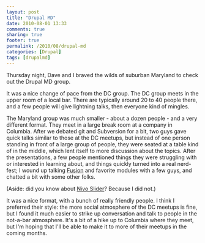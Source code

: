 ```yaml
---
layout: post
title: "Drupal MD"
date: 2010-08-01 13:33
comments: true
sharing: true
footer: true
permalink: /2010/08/drupal-md
categories: [Drupal]
tags: [drupalmd]
---
```

Thursday night, Dave and I braved the wilds of suburban Maryland to check out the Drupal MD group.

It was a nice change of pace from the DC group. The DC group meets in the upper room of a local bar. There are typically around 20 to 40 people there, and a few people will give lightning talks, then everyone kind of mingles.

The Maryland group was much smaller - about a dozen people - and a very different format. They meet in a large break room at a company in Columbia. After we debated git and Subversion for a bit, two guys gave quick talks similar to those at the DC meetups, but instead of one person standing in front of a large group of people, they were seated at a table kind of in the middle, which lent itself to more discussion about the topics. After the presentations, a few people mentioned things they were struggling with or interested in learning about, and things quickly turned into a real nerd-fest; I wound up talking [Fusion](http://drupal.org/project/fusion) and favorite modules with a few guys, and chatted a bit with some other folks.

(Aside: did you know about [Nivo Slider](http://nivo.dev7studios.com/demos/)? Because I did not.)

It was a nice format, with a bunch of really friendly people. I think I preferred their style: the more social atmosphere of the DC meetups is fine, but I found it much easier to strike up conversation and talk to people in the not-a-bar atmosphere. It's a bit of a hike up to Columbia where they meet, but I'm hoping that I'll be able to make it to more of their meetups in the coming months.
